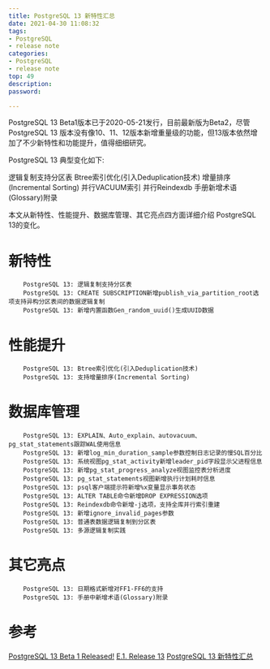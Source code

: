 ```yaml
---
title: PostgreSQL 13 新特性汇总
date: 2021-04-30 11:08:32
tags: 
- PostgreSQL
- release note
categories: 
- PostgreSQL
- release note
top: 49
description: 
password: 

---
```



PostgreSQL 13 Beta1版本已于2020-05-21发行，目前最新版为Beta2，尽管 PostgreSQL 13 版本没有像10、11、12版本新增重量级的功能，但13版本依然增加了不少新特性和功能提升，值得细细研究。

PostgreSQL 13 典型变化如下:

逻辑复制支持分区表
Btree索引优化(引入Deduplication技术)
增量排序(Incremental Sorting)
并行VACUUM索引
并行Reindexdb
手册新增术语(Glossary)附录

本文从新特性、性能提升、数据库管理、其它亮点四方面详细介绍 PostgreSQL 13的变化。

<!--more-->

# 新特性
```
    PostgreSQL 13: 逻辑复制支持分区表
    PostgreSQL 13: CREATE SUBSCRIPTION新增publish_via_partition_root选项支持异构分区表间的数据逻辑复制
    PostgreSQL 13: 新增内置函数Gen_random_uuid()生成UUID数据
```

# 性能提升
```
    PostgreSQL 13: Btree索引优化(引入Deduplication技术)
    PostgreSQL 13: 支持增量排序(Incremental Sorting)
```

# 数据库管理
```
    PostgreSQL 13: EXPLAIN、Auto_explain、autovacuum、pg_stat_statements跟踪WAL使用信息
    PostgreSQL 13: 新增log_min_duration_sample参数控制日志记录的慢SQL百分比
    PostgreSQL 13: 系统视图pg_stat_activity新增leader_pid字段显示父进程信息
    PostgreSQL 13: 新增pg_stat_progress_analyze视图监控表分析进度
    PostgreSQL 13: pg_stat_statements视图新增执行计划耗时信息
    PostgreSQL 13: psql客户端提示符新增%x变量显示事务状态
    PostgreSQL 13: ALTER TABLE命令新增DROP EXPRESSION选项
    PostgreSQL 13: Reindexdb命令新增-j选项，支持全库并行索引重建
    PostgreSQL 13: 新增ignore_invalid_pages参数
    PostgreSQL 13: 普通表数据逻辑复制到分区表
    PostgreSQL 13: 多源逻辑复制实践
```

# 其它亮点
```
    PostgreSQL 13: 日期格式新增对FF1-FF6的支持
    PostgreSQL 13: 手册中新增术语(Glossary)附录
```

# 参考
[PostgreSQL 13 Beta 1 Released!](https://www.postgresql.org/about/news/postgresql-13-beta-1-released-2040/)
[E.1. Release 13](https://www.postgresql.org/docs/13/release-13.html)
[PostgreSQL 13 新特性汇总](https://postgres.fun/20200724165800.html)

